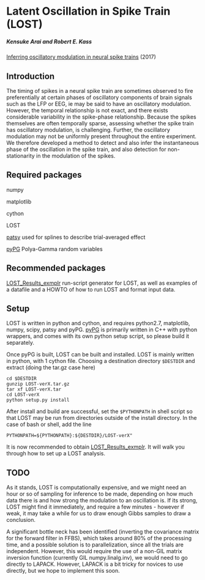 #  Latent Oscillation in Spike Train (LOST)

#####  Kensuke Arai and Robert E. Kass
[Inferring oscillatory modulation in neural spike trains](http://journals.plos.org/ploscompbiol/article?id=10.1371/journal.pcbi.1005596) (2017)

##  Introduction
The timing of spikes in a neural spike train are sometimes observed to fire preferentially at certain phases of oscillatory components of brain signals such as the LFP or EEG, ie may be said to have an oscillatory modulation.    However, the temporal relationship is not exact, and there exists considerable variability in the spike-phase relationship.  Because the spikes themselves are often temporally sparse, assessing whether the spike train has oscillatory modulation, is challenging.  Further, the oscillatory modulation may not be uniformly present throughout the entire experiment.  We therefore developed a method to detect and also infer the instantaneous phase of the oscillation in the spike train, and also detection for non-stationarity in the modulation of the spikes.

##  Required packages
numpy

matplotlib

cython

LOST

[patsy](https://patsy.readthedocs.io/en/latest/)   used for splines to describe trial-averaged effect

[pyPG](https://github.com/AraiKensuke/pyPG)  Polya-Gamma random variables

##  Recommended packages 
[LOST_Results_exmplr](https://github.com/AraiKensuke/LOST_Results_exmplr)  run-script generator for LOST, as well as examples of a datafile and a HOWTO of how to run LOST and format input data.

##  Setup
LOST is written in python and cython, and requires python2.7, matplotlib, numpy, scipy, patsy and pyPG.  [pyPG](https://github.com/AraiKensuke/pyPG) is primarily written in C++ with python wrappers, and comes with its own python setup script, so please build it separately.

Once pyPG is built, LOST can be built and installed.  LOST is mainly written in python, with 1 cython file.  Choosing a destination directory `$DESTDIR` and extract (doing the tar.gz case here)

```
cd $DESTDIR
gunzip LOST-verX.tar.gz
tar xf LOST-verX.tar
cd LOST-verX
python setup.py install
```

After install and build are successful, set the `$PYTHONPATH` in shell script so that LOST may be run from directories outside of the install directory.  In the case of bash or shell, add the line

```
PYTHONPATH=${PYTHONPATH}:${DESTDIR}/LOST-verX"
```

It is now recommended to obtain [LOST_Results_exmplr](https://github.com/AraiKensuke/LOST_Results_exmplr).  It will walk you through how to set up a LOST analysis.

##  TODO
As it stands, LOST is computationally expensive, and we might need an hour or so of sampling for inference to be made, depending on how much data there is and how strong the modulation to an oscillation is.  If its strong, LOST might find it immediately, and require a few minutes - however if weak, it may take a while for us to draw enough Gibbs samples to draw a conclusion.

A significant bottle neck has been identified (inverting the covariance matrix for the forward filter in FFBS), which takes around 80% of the processing time, and a possible solution is to parallelization, since all the trials are independent.  However, this would require the use of a non-GIL matrix inversion function (currently GIL numpy.linalg.inv), we would need to go directly to LAPACK.  However, LAPACK is a bit tricky for novices to use directly, but we hope to implement this soon.


